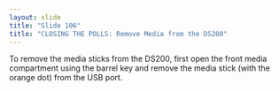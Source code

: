 ```yaml
---
layout: slide
title: "Slide 106"
title: "CLOSING THE POLLS: Remove Media from the DS200"
---
```


To remove the media sticks from the DS200, first open the front media compartment using the barrel key and remove the media stick (with the orange dot) from the USB port.
